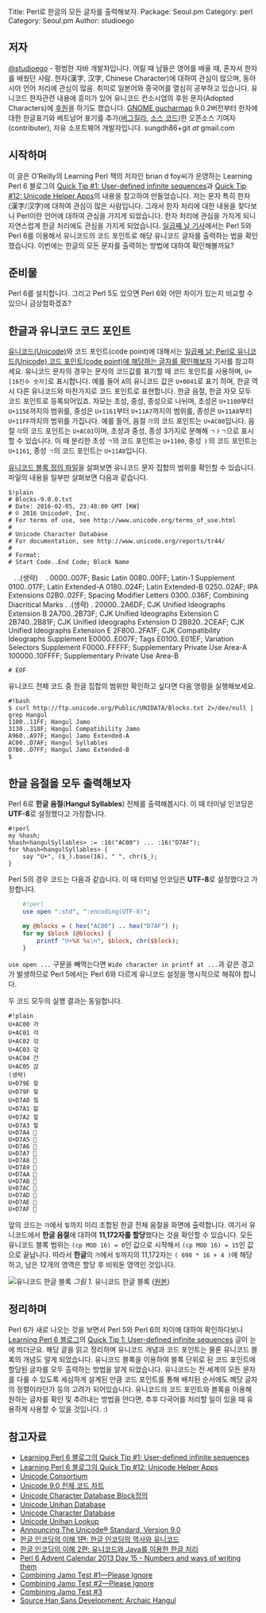 Title:    Perl로 한글의 모든 글자를 출력해보자.
Package:  Seoul.pm
Category: perl
Category: Seoul.pm
Author:   studioego

저자
-----

[@studioego][twitter-studioego] - 평범한 자바 개발자입니다.
어릴 때 남들은 영어를 배울 때, 혼자서 한자를 배웠던 사람.
한자(漢字, 汉字, Chinese Character)에 대하여 관심이 많으며, 동아시아 언어 처리에 관심이 많음.
취미로 일본어와 중국어를 열심히 공부하고 있습니다.
유니코드 한자관련 내용에 흥미가 있어 유니코드 컨소시엄의 후원 문자(Adopted Characters)에 [후원][unicode-adoption]을 하기도 했습니다.
[GNOME gucharmap][gucharmap] 9.0.2버전부터 한자에 대한 한글표기와 베트남어 표기를
추가([버그질라][gucharmap-patch-bug], [소스 코드][gucharmap-patch-source])한
오픈소스 기여자(contributer), 자유 소프트웨어 개발자입니다.
sungdh86+git _at_ gmail.com


시작하며
---------

이 글은 O’Reilly의 Learning Perl 책의 저자인 brian d foy씨가 운영하는 Learning Perl 6 블로그의
[Quick Tip #1: User-defined infinite sequences][home-lp6-quicktip-1]과
[Quick Tip #12: Unicode Helper Apps][home-lp6-quicktip-12]의 내용을 참고하여 만들었습니다.
저는 문자 특히 한자(漢字/汉字)에 대하여 관심이 많은 사람입니다.
그래서 한자 처리에 대한 내용을 찾다보니 Perl이란 언어에 대하여 관심을 가지게 되었습니다.
한자 처리에 관심을 가지게 되니 자연스럽게 한글 처리에도 관심을 가지게 되었습니다.
[일곱째 날 기사][advent-2016-12-07]에서는 Perl 5와 Perl 6를 이용해서
유니코드의 코드 포인트로 해당 유니코드 글자를 출력하는 법을 확인했습니다.
이번에는 한글의 모든 문자를 출력하는 방법에 대하여 확인해볼까요?


준비물
-------

Perl 6를 설치합니다.
그리고 Perl 5도 있으면 Perl 6와 어떤 차이가 있는지 비교할 수 있으니 금상첨화겠죠?


한글과 유니코드 코드 포인트
----------------------------

[유니코드(Unicode)][wiki-unicode]와 코드 포인트(code point)에 대해서는
[일곱째 날: Perl로 유니코드(Unicode) 코드 포인트(code point)에 해당하는 글자를 확인해보자][advent-2016-12-07] 기사를 참고하세요.
유니코드 문자의 경우는 문자의 코드값를 표기할 때 코드 포인트를 사용하며, `U+[16진수 숫자]`로 표시합니다.
예를 들어 `A`의 유니코드 값은 `U+0041`로 표기 하며,
한글 역시 다른 유니코드와 마찬가지로 코드 포인트로 표현합니다.
한글 음절, 한글 자모 모두 코드 포인트로 등록되어있죠.
자모는 초성, 중성, 종성으로 나뉘며, 초성은 `U+1100`부터 `U+115E`까지의 범위를,
중성은 `U+1161`부터 `U+11A7`까지의 범위를,
종성은 `U+11A8`부터 `U+11FF`까지의 범위를 가집니다.
예를 들어, 음절 `가`의 코드 포인트는 `U+AC00`입니다.
음절 `각`의 코드 포인트는 `U+AC01`이며, 초성과 중성, 종성 3가지로 분해해 `ㄱㅏㄱ`으로 표시할 수 있습니다.
이 때 분리한 초성 `ㄱ`의 코드 포인트는 `U+1100`,
중성 `ㅏ`의 코드 포인트는 `U+1161`, 종성 `ㄱ`의 코드 포인트는 `U+11A8`입니다.

[유니코드 블록 정의 파일][unicode-blocks]을 살펴보면 유니코드 문자 집합의 범위를 확인할 수 있습니다.
파일의 내용을 일부만 살펴보면 다음과 같습니다.

    $!plain
    # Blocks-9.0.0.txt
    # Date: 2016-02-05, 23:48:00 GMT [KW]
    # © 2016 Unicode®, Inc.
    # For terms of use, see http://www.unicode.org/terms_of_use.html
    #
    # Unicode Character Database
    # For documentation, see http://www.unicode.org/reports/tr44/
    #
    # Format:
    # Start Code..End Code; Block Name
    .
    .(생략)
    .
    0000..007F; Basic Latin
    0080..00FF; Latin-1 Supplement
    0100..017F; Latin Extended-A
    0180..024F; Latin Extended-B
    0250..02AF; IPA Extensions
    02B0..02FF; Spacing Modifier Letters
    0300..036F; Combining Diacritical Marks
    .
    .(생략)
    .
    20000..2A6DF; CJK Unified Ideographs Extension B
    2A700..2B73F; CJK Unified Ideographs Extension C
    2B740..2B81F; CJK Unified Ideographs Extension D
    2B820..2CEAF; CJK Unified Ideographs Extension E
    2F800..2FA1F; CJK Compatibility Ideographs Supplement
    E0000..E007F; Tags
    E0100..E01EF; Variation Selectors Supplement
    F0000..FFFFF; Supplementary Private Use Area-A
    100000..10FFFF; Supplementary Private Use Area-B

    # EOF

유니코드 전체 코드 중 한글 집합의 범위만 확인하고 싶다면 다음 명령을 실행해보세요.

    #!bash
    $ curl http://ftp.unicode.org/Public/UNIDATA/Blocks.txt 2>/dev/null | grep Hangul
    1100..11FF; Hangul Jamo
    3130..318F; Hangul Compatibility Jamo
    A960..A97F; Hangul Jamo Extended-A
    AC00..D7AF; Hangul Syllables
    D7B0..D7FF; Hangul Jamo Extended-B
    $


한글 음절을 모두 출력해보자
----------------------------

Perl 6로 **한글 음절**(**Hangul Syllables**) 전체를 출력해봅시다.
이 때 터미널 인코딩은 **UTF-8**로 설정했다고 가정합니다.

    #!perl
    my %hash;
    %hash<hangulSyllables> := :16("AC00") ... :16("D7AF");
    for %hash<hangulSyllables> {
        say "U+", ($_).base(16), " ", chr($_);
    }

Perl 5의 경우 코드는 다음과 같습니다.
이 때 터미널 인코딩은 **UTF-8**로 설정했다고 가정합니다.

```perl
    #!perl
    use open ":std", ":encoding(UTF-8)";

    my @blocks = ( hex("AC00") .. hex("D7AF") );
    for my $block (@blocks) {
        printf "U+%X %s\n", $block, chr($block);
    }
```

`use open ...` 구문을 빼먹는다면 `Wide character in printf at ...`과 같은 경고가 발생하므로
Perl 5에서는 Perl 6와 다르게 유니코드 설정을 명시적으로 해줘야 합니다.

두 코드 모두의 실행 결과는 동일합니다.

    #!plain
    U+AC00 가
    U+AC01 각
    U+AC02 갂
    U+AC03 갃
    U+AC04 간
    U+AC05 갅
    (생략)
    U+D79E 힞
    U+D79F 힟
    U+D7A0 힠
    U+D7A1 힡
    U+D7A2 힢
    U+D7A3 힣
    U+D7A4 힤
    U+D7A5 힥
    U+D7A6 힦
    U+D7A7 힧
    U+D7A8 힨
    U+D7A9 힩
    U+D7AA 힪
    U+D7AB 힫
    U+D7AC 힬
    U+D7AD 힭
    U+D7AE 힮
    U+D7AF 힯

앞의 코드는 `가`에서 `힣`까지 미리 조합된 한글 전체 음절을 화면에 출력합니다.
여기서 유니코드에서 **한글 음절**에 대하여 **11,172자를 할당**했다는 것을 확인할 수 있습니다.
모든 유니코드 블록 범위는 `(cp MOD 16) = 0`인 값으로 시작해서 `(cp MOD 16) = 15`인 값으로 끝납니다. 
따라서 **한글**의 `가`에서 `힣`까지의 11,172자는 `( 698 * 16 + 4 )`에 해당하고,
남은 12개의 영역은 할당 후 비워둔 영역인 것입니다.

![유니코드 한글 블록][img-1-resize]
*그림 1.* 유니코드 한글 블록 ([원본][img-1])


정리하며
---------

Perl 6가 새로 나오는 것을 보면서 Perl 5와 Perl 6의 차이에 대하여 확인하다보니
[Learning Perl 6 블로그][home-lp6]의 [Quick Tip 1: User-defined infinite sequences][home-lp6-quicktip-1] 글이 눈에 띄더군요.
해당 글을 읽고 정리하며 유니코드 개념과 코드 포인트는 물론 유니코드 블록의 개념도 알게 되었습니다.
유니코드 블록을 이용하여 블록 단위로 된 코드 포인트에 할당된 글자를 모두 출력하는 방법을 알게 되었습니다.
유니코드는 전 세계의 모든 문자를 다룰 수 있도록 세심하게 설계된 만큼
코드 포인트를 통해 배치된 순서에도 해당 글자의 정렬이라던가 등의 고려가 되어있습니다.
유니코드의 코드 포인트와 블록을 이용해 원하는 글자를 확인 및 추려내는 방법을 안다면,
추후 다국어를 처리할 일이 있을 때 유용하게 사용할 수 있을 것입니다. :)


참고자료
---------

- [Learning Perl 6 블로그의 Quick Tip #1: User-defined infinite sequences][home-lp6-quicktip-1]
- [Learning Perl 6 블로그의 Quick Tip #12: Unicode Helper Apps][home-lp6-quicktip-12]
- [Unicode Consortium][unicode]
- [Unicode 9.0 전체 코드 차트][unicode-charts]
- [Unicode Character Database Block정의][unicode-blocks]
- [Unicode Unihan Database][unicode-tr38]
- [Unicode Character Database][unicode-tr44]
- [Unicode Unihan Lookup][unicode-charts-unihan]
- [Announcing The Unicode® Standard, Version 9.0][unicode-blog-unicode-90]
- [한글 인코딩의 이해 1편: 한글 인코딩의 역사와 유니코드][naver-helloworld-unicode1]
- [한글 인코딩의 이해 2편: 유니코드와 Java를 이용한 한글 처리][naver-helloworld-unicode2]
- [Perl 6 Advent Calendar 2013 Day 15 - Numbers and ways of writing them][perl6-advent-2013-12-15]
- [Combining Jamo Test #1—Please Ignore][combining-jamo-test-1]
- [Combining Jamo Test #2—Please Ignore][combining-jamo-test-2]
- [Combining Jamo Test #3][combining-jamo-test-3]
- [Source Han Sans Development: Archaic Hangul][source-han-sans-development-archaic-hangul]


[img-1]:                    2016-12-14-1.png

[img-1-resize]:             2016-12-14-1_r.png


[advent-2016-12-07]:            http://advent.perl.kr/2016/2016-12-07.html
[combining-jamo-test-1]:        https://blogs.adobe.com/CCJKType/2016/11/combining-jamo-test-1-please-ignore.html
[combining-jamo-test-2]:        https://blogs.adobe.com/CCJKType/2016/11/combining-jamo-test-2-please-ignore.html
[combining-jamo-test-3]:        http://blogs.adobe.com/CCJKType/2016/12/combining-jamo-test-3.html
[gucharmap-patch-bug]:          https://bugzilla.gnome.org/show_bug.cgi?id=773380
[gucharmap-patch-source]:       https://github.com/GNOME/gucharmap/commit/b3614d114bc2158f8e5c4b98797019f3a71d0ba7
[gucharmap]:                    https://wiki.gnome.org/action/show/Apps/Gucharmap
[home-lp6-quicktip-12]:         https://www.learningperl6.com/2016/11/27/quick-tip-12-unicode-helper-apps/
[home-lp6-quicktip-1]:          https://www.learningperl6.com/2016/11/16/quick-tip-1-user-defined-infinite-sequences/
[home-lp6]:                     https://www.learningperl6.com/
[naver-helloworld-unicode1]:    http://d2.naver.com/helloworld/19187
[naver-helloworld-unicode2]:    http://d2.naver.com/helloworld/76650
[perl6-advent-2013-12-15]:      https://perl6advent.wordpress.com/2013/12/15/day-15-numbers-and-ways-of-writing-them/
[source-han-sans-development-archaic-hangul]: https://blogs.adobe.com/CCJKType/2014/12/shs-development-archaic-hangul.html
[twitter-studioego]:            http://twitter.com/#!/studioego
[unicode-adoption]:             http://www.unicode.org/consortium/adopted-characters.html#b5FB7
[unicode-blocks]:               http://ftp.unicode.org/Public/UNIDATA/Blocks.txt
[unicode-blog-unicode-90]:      http://blog.unicode.org/2016/06/announcing-unicode-standard-version-90.html
[unicode-charts-unihan]:        http://www.unicode.org/charts/unihan.html
[unicode-charts]:               http://www.unicode.org/charts/
[unicode-tr38]:                 http://www.unicode.org/reports/tr38/
[unicode-tr44]:                 http://www.unicode.org/reports/tr44/
[unicode]:                      http://www.unicode.org
[wiki-unicode]:                 https://en.wikipedia.org/wiki/Unicode
